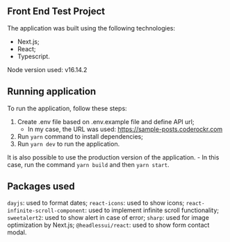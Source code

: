 ## Front End Test Project
The application was built using the following technologies:
- Next.js;
- React;
- Typescript.

Node version used: v16.14.2

## Running application
To run the application, follow these steps:
1. Create .env file based on .env.example file and define API url;
    - In my case, the URL was used: https://sample-posts.coderockr.com
2. Run `yarn` command to install dependencies;
3. Run `yarn dev` to run the application.

It is also possible to use the production version of the application. 
    - In this case, run the command `yarn build` and then `yarn start`.

## Packages used
`dayjs`: used to format dates;
`react-icons`: used to show icons;
`react-infinite-scroll-component`: used to implement infinite scroll functionality;
`sweetalert2`: used to show alert in case of error;
`sharp`: used for image optimization by Next.js;
`@headlessui/react`: used to show form contact modal.